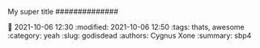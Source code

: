 My super title
##############

:date: 2021-10-06 12:30
:modified: 2021-10-06 12:50
:tags: thats, awesome
:category: yeah
:slug: godisdead
:authors: Cygnus Xone
:summary: sbp4

